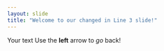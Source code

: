 ```yaml
---
layout: slide
title: "Welcome to our changed in Line 3 slide!"
---
```

Your text
Use the **left** arrow to *go* back!
